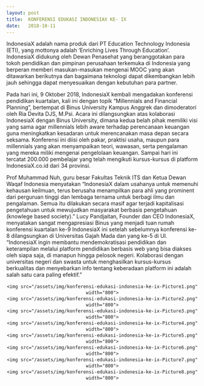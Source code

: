 ```yaml
---
layout: post
title:  KONFERENSI EDUKASI INDONESIAX KE- IX
date:   2018-10-11
---
```


IndonesiaX adalah nama produk dari PT Education Technology Indonesia (ETI), yang mottonya adalah ‘Enriching Lives Through Education’. IndonesiaX didukung oleh Dewan Penasehat yang beranggotakan para tokoh pendidikan dan pimpinan perusahaan terkemuka di Indonesia yang berperan memberi masukan-masukan mengenai MOOC yang akan ditawarkan berikutnya dan bagaimana teknologi dapat dikembangkan lebih jauh sehingga dapat menyesuaikan dengan kebutuhan para partner.

Pada hari ini, 9 Oktober 2018, IndonesiaX kembali mengadakan konferensi pendidikan kuartalan, kali ini dengan topik “Millennials and Financial Planning”, bertempat di Binus University Kampus Anggrek dan dimoderatori oleh Ria Devita DJS, M.Psi. Acara ini dilangsungkan atas kolaborasi IndonesiaX dengan Binus University, dimana kedua belah pihak memiliki visi yang sama agar millennials lebih aware terhadap perencanaan keuangan guna meningkatkan kesadaran untuk merencanakan masa depan secara seksama. Konferensi ini diisi oleh pakar, praktisi usaha, maupun para millennials yang akan menyampaikan teori, wawasan, serta pengalaman yang mereka miliki mengenai pengelolaan keuangan. Sampai hari ini tercatat 200.000 pembelajar yang telah mengikuti kursus-kursus di platform IndonesiaX.co.id dari 34 provinsi.

Prof Muhammad Nuh, guru besar Fakultas Teknik ITS dan Ketua Dewan Waqaf Indonesia menyatakan “IndonesiaX dalam usahanya untuk memenuhi kehausan keilmuan, terus berusaha menampilkan para ahli yang prominent dari perguruan tinggi dan lembaga ternama untuk berbagi ilmu dan pengalaman. Semua itu dilakukan secara masif agar terjadi kapitalisasi pengetahuan untuk mewujudkan masyarakat berbasis pengetahuan (knowlege based society).”
Lucy Pandjaitan, Founder dan CEO IndonesiaX, menyatakan sangat mengapresiasi Binus yang menjadi tuan rumah konferensi kuartalan ke-9 IndonesiaX ini setelah sebelumnya konferensi ke-8  dilangsungkan di Universitas Gajah Mada dan yang ke-5 di UI. “IndonesiaX ingin membantu mendemokratisasi pendidikan dan keterampilan melalui platform pendidikan berbasis web yang bisa diakses oleh siapa saja, di manapun hingga pelosok negeri. Kolaborasi dengan universitas negeri dan swasta untuk menghasilkan kursus-kursus berkualitas dan menyebarkan info tentang keberadaan platform ini adalah salah satu cara paling efektif.”

<center>

	<img src="/assets/img/konferensi-edukasi-indonesia-ke-ix-Picture1.png" width="800">
	<img src="/assets/img/konferensi-edukasi-indonesia-ke-ix-Picture2.png" width="800">
	<img src="/assets/img/konferensi-edukasi-indonesia-ke-ix-Picture3.png" width="800">
	<img src="/assets/img/konferensi-edukasi-indonesia-ke-ix-Picture4.png" width="800">
	<img src="/assets/img/konferensi-edukasi-indonesia-ke-ix-Picture5.png" width="800">
	<img src="/assets/img/konferensi-edukasi-indonesia-ke-ix-Picture6.png" width="800">
	<img src="/assets/img/konferensi-edukasi-indonesia-ke-ix-Picture7.png" width="800">
	<img src="/assets/img/konferensi-edukasi-indonesia-ke-ix-Picture8.png" width="800">
</center>

